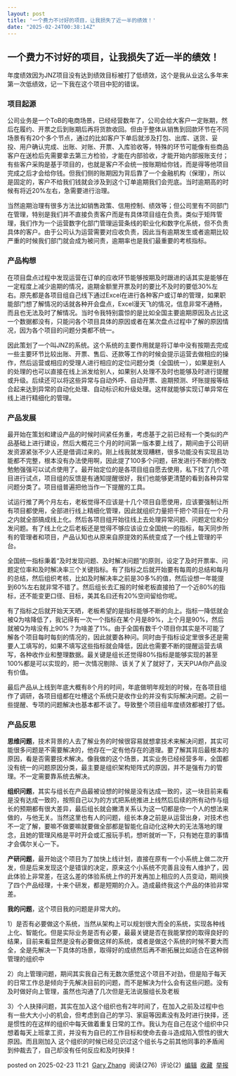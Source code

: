 ```yaml
---
layout: post
title: '一个费力不讨好的项目，让我损失了近一半的绩效！'
date: "2025-02-24T00:38:14Z"
---
```

一个费力不讨好的项目，让我损失了近一半的绩效！
-----------------------

年度绩效因为JNZ项目没有达到绩效目标被打了低绩效，这个是我从业这么多年来第一次低绩效，记一下我在这个项目中犯的错误。

### 项目起源

公司业务是一个ToB的电商场景，已经经营数年了，公司会给大客户一定账期，然后在履约、开票之后到账期后再将货款收回。但由于整体从销售到回款环节在不同场景有有20个多个节点，通过的比如客户下单后就涉及打包、出库、送货、妥投、用户确认完成、出账、对账、开票、入库验收等，特殊的环节可能像有些商品客户在送检后先需要拿去第三方检验，才能在内部验收，才能开始内部报账支付；有些客户采购是基于项目的，也就是客户不会统一按账期给你钱，而是得等他项目完成之后才会给你钱。但我们侧的账期因为背后靠了一个金融机构（保理），所以是固定的，客户不给我们钱就会涉及到这个订单逾期我们会兜底。当时逾期高的时候有将近20%左右，急需要进行治理。

当然逾期治理有很多方法比如销售政策、信用控制、绩效等；但公司里有不同部门在管理，特别是我们并不直接负责客户而是有具体项目组在负责。类似于矩阵管理，我们作为一个运营数字化部门管理运营条线的职业化和数字化系统，但不负责具体的客户。由于公司认为运营需要对应收负责，因此当有逾期发生或者逾期比较严重的时候我们部门就会成为被问责，逾期率也是我们最重要的考核指标。

### 产品构想

在项目盘点过程中发现运营在订单的应收环节能够按期及时跟进的话其实是能够在一定程度上减少逾期的情况，逾期金额里开票及时的要比不及时的要低30%左右。原先都是各项目组自己线下通过Excel在进行各种客户或订单的管理，如果职能部门想了解情况的话就各种开会盘点，Excel漫天飞的情况，信息非常不通畅，而且也无法及时了解情况。当时令我特别震惊的是比如全国主要逾期原因及占比这一个数据都没有，只能问各个项目具体的原因或者在某次盘点过程中了解的原因情况，因为各个项目的问题分类都不统一。

因此策划了一个叫JNZ的系统。这个系统的主要作用就是将订单中没有按期去完成一些主要环节比较出账、开票、售后、还款等工作的时候会提示运营去做相应的操作，然后运营或相应的受理人进行相应的定位问题分类（全国统一），如果是别人的处理的也可以直接在线上派发给别人，如果别人处理不及时也能够及时进行提醒或升级。后续还可以将这些异常与自动外呼、自动开票、逾期预测、坏账提报等结合起来达到异常的自动化处理、自动标识和升级处理。这样就能够实现订单异常在线上进行精细化的管理。

### 产品发展

最开始在策划和建设产品的时候时间紧任务重，考虑基于之前已经有一个类似的产品基础上进行建设，然后大概花三个月的时间第一版本要上线了，期间由于公司研发资源紧张不少人还是借调过来的。刚上线我就发现糟糕，很多功能没有实现且功能都不完整，根本没有办法使用啊，因此提了100多个问题，研发进行不断的修改勉勉强强可以试点使用了。最开始定位的是各项目组自愿去使用，私下找了几个项目进行试点，项目组的反馈是有通知提醒很好，我们也能够更清楚的看到各种异常问题分类了。项目组普遍把他当作一下提醒的工具。

试运行推了两个月左右，老板觉得不应该是十几个项目自愿使用，应该要强制让所有项目都使用，全部进行线上精细化管理，因此就组织力量把千把个项目在一个月之内就全部搞成线上化。然后各项目组开始往线上去处理异常问题、问题定位和分发问题。有了线上化之后老板还是觉得不够应该设立全国统一的指标，每天同步所有的管理者和项目，产品认知也从原来自原提效的系统变成了一个线上管理的平台。

全国统一指标秉着“及时发现问题、及时解决问题”的原则，设定了及时开票率、问题定位率和及时解决率三个关键指标。有了指标之后就开始要有每周的总结和每月的总结，然后组织考核，比如及时解决率之前是30多%的值，然后设想一年能提到60%左右就非常不错了。然后组长去汇报的时候老板直接拍了一个近80%的指标，还不能变更口径、目标，美其名曰还有20%空间留给你呢。

有了指标之后就开始天天晒，老板希望的是指标能够不断的向上。指标一降低就会被Q为啥降低了，我记得有一次一个指标在某个月是89%，上个月是90%，然后就被Q为啥没有上90%？为啥差了1%。由于全国有数千个项目你其实是不可能了解各个项目每时每刻的情况的，因此就要各种问。同时由于指标设定里很多还是需要人工填写的，如果不填写这些指标就会降低，因此也需要不断的提醒运营去填写，各种收作业和整理数据。最关键是组长还觉得80%指标是能够实现的甚至100%都是可以实现的，把一次情况剔除、该关了关了就好了，天天PUA你产品没有价值。

最后产品从上线到年底大概有8个月的时间，年底做明年规划的时候，在各项目组作了调研，各项目组都在吐槽这个系统只是收作业的并没有实际解决问题。之前一些提醒、专项的问题解决也基本都不谈了。导致整个项目组年度绩效都被打了低。

### 产品反思

**思维问题**，技术背景的人去了解业务的时候很容易就想拿技术来解决问题，其实可能很多问题是不需要解决的，他存在一定有他存在的道理。要了解其背后最根本的原因，看是否需要技术解决。像我做的这个场景，其实业务已经经营多年，全国都没有统一的问题原因分类，最主要是组织架构矩阵式的原因，并不是强有力的管理。不一定需要靠系统去解决。

**组织问题**，其实与组长在产品最被设想的时候是没有达成一致的，这一块目前来看是没有达成一致的，按照自己以为的方式把系统推进上线然后后续的所有动作与组长的预期都有很大差异，最后组长就会撇清关系认为这一切都是你一个人的想法来做的，与他无关。当然这里也有人的问题，组长本身之前是从运营出身，对技术也不一定了解，要嘛不做要嘛就要做全部都是智能化自动化这种大的无法落地的理念，且她的管理风格是平时开会或汇报玩手机，想听就听一下，只有她在意的事情才会偶尔关心一下。

**产研问题**，最开始这个项目为了加快上线计划，直接在原有一个小系统上做二次开发，但是后来发现这个是错误的决定，原来这个小系统不完善且没有人维护了，因此体验上非常差，在这么差的体验系统上作的开发再加上相应的人员变动，期间换了四个产品经理，十来个研发，都是短期的介入。造成最终我这个产品的体验非常差。

**我的问题**，这个项目我的问题是非常大的。

1）是否有必要做这个系统，当然从架构上可以规划很大而全的系统，实现各种线上化、智能化。但是实际业务是否有必要，最最关键是否在我能掌控的取得良好的结果，目前来看显然是没有必要做这样的系统，或者是做这个系统的时候不要大而全，全是先解决一下具体的场景，取得好的成绩然后再不断拓展比如适合在这种弱管理的组织中

2）向上管理问题，期间其实我自己有无数次感觉这个项目不对劲，但是陷于每天的日常工作总是倾向于先解决目前的问题，而不是解决为什么会有这些问题。没有及时做好向上管理，虽然也沟通了几次但是无法说服组长及老板

3）个人抉择问题，其实在加入这个组织也有2年时间了，在加入之前及过程中也有一些大大小小的机会，但考虑到自己的学习、家庭等因素没有及时进行抉择，还是惯性的在这样的组织中每天做着重复日常的工作。我认为在自己在这个组织中只想着每天上班拿工资，并没有为自已的工作目标和使命去奋斗造成陷入惯性的很大原因。而且刚加入 这个组织的时候已经见识过这个组长与之前其他同事的矛盾闹到仲裁去了，自己却没有任何反应和及时抉择！

posted on 2025-02-23 11:21  [Gary Zhang](https://www.cnblogs.com/cbcye)  阅读(276)  评论(2)  [编辑](https://i.cnblogs.com/EditPosts.aspx?postid=18731941)  [收藏](javascript:void\(0\))  [举报](javascript:void\(0\))